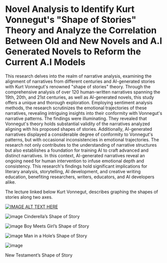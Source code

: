 # Novel Analysis to Identify Kurt Vonnegut's "Shape of Stories" Theory and Analyze the Correlation Between Old and New Novels and A.I Generated Novels to Reform the Current A.I Models

This research delves into the realm of narrative analysis, examining the alignment of narratives from different centuries and AI-generated stories with Kurt Vonnegut's renowned "shape of stories" theory. Through the comprehensive analysis of over 120 human-written narratives spanning the 19th, 20th, and 21st centuries, as well as AI-generated novels, this study offers a unique and thorough exploration. Employing sentiment analysis methods, the research scrutinizes the emotional trajectories of these narratives, revealing intriguing insights into their conformity with Vonnegut's narrative patterns. The findings were illuminating. They revealed that Vonnegut's theory holds substantial validity of the narratives analyzed aligning with his proposed shapes of stories. Additionally, AI-generated narratives displayed a considerable degree of conformity to Vonnegut's patterns, but with occasional inconsistencies in emotional trajectories. The research not only contributes to the understanding of narrative structures but also establishes a foundation for training AI to craft advanced and distinct narratives. In this context, AI-generated narratives reveal an ongoing need for human intervention to infuse emotional depth and consistency. This research's findings hold significant implications for literary analysis, storytelling, AI development, and creative writing education, benefiting researchers, writers, educators, and AI developers alike.


The lecture linked below Kurt Vonnegut, describes graphing the shapes of stories along two axes.

[![IMAGE ALT TEXT HERE](https://img.youtube.com/vi/oP3c1h8v2ZQ/0.jpg)](https://www.youtube.com/watch?v=oP3c1h8v2ZQ)


![image](https://github.com/thenukathenabadu/Novel-Analysis-to-Identify-Kurt-Vonnegut-s-Shape-of-Stories-Theory-/assets/18042336/f653195c-b068-479f-860f-624892eec938)
Cinderella’s Shape of Story 

![image](https://github.com/thenukathenabadu/Novel-Analysis-to-Identify-Kurt-Vonnegut-s-Shape-of-Stories-Theory-/assets/18042336/444d6ab5-a968-4244-9820-e2d1059ed26b)
Boy Meets Girl’s Shape of Story 

![image](https://github.com/thenukathenabadu/Novel-Analysis-to-Identify-Kurt-Vonnegut-s-Shape-of-Stories-Theory-/assets/18042336/f3477cfc-1611-454a-b6f8-91f776f48d8d)
Man in a Hole’s Shape of Story 

![image](https://github.com/thenukathenabadu/Novel-Analysis-to-Identify-Kurt-Vonnegut-s-Shape-of-Stories-Theory-/assets/18042336/60809c2a-8938-4d12-9e11-71c7d7a97140)

New Testament’s Shape of Story 




